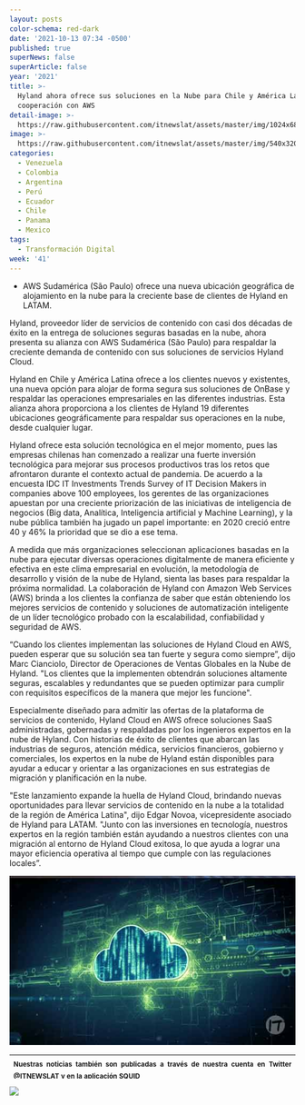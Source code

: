 ```yaml
---
layout: posts
color-schema: red-dark
date: '2021-10-13 07:34 -0500'
published: true
superNews: false
superArticle: false
year: '2021'
title: >-
  Hyland ahora ofrece sus soluciones en la Nube para Chile y América Latina en
  cooperación con AWS
detail-image: >-
  https://raw.githubusercontent.com/itnewslat/assets/master/img/1024x680/Cloud-Computing-1g.jpg
image: >-
  https://raw.githubusercontent.com/itnewslat/assets/master/img/540x320/Cloud-Computing-1p.jpg
categories:
  - Venezuela
  - Colombia
  - Argentina
  - Perú
  - Ecuador
  - Chile
  - Panama
  - Mexico
tags:
  - Transformación Digital
week: '41'
---
```

- AWS Sudamérica (São Paulo) ofrece una nueva ubicación geográfica de alojamiento en la nube para la creciente base de clientes de Hyland en LATAM.

Hyland, proveedor líder de servicios de contenido con casi dos décadas de éxito en la entrega de soluciones seguras basadas en la nube, ahora presenta su alianza con AWS Sudamérica (São Paulo) para respaldar la creciente demanda de contenido con sus soluciones de servicios Hyland Cloud.

Hyland en Chile y América Latina ofrece a los clientes nuevos y existentes, una nueva opción para alojar de forma segura sus soluciones de OnBase y respaldar las operaciones empresariales en las diferentes industrias. Esta alianza ahora proporciona a los clientes de Hyland 19 diferentes ubicaciones geográficamente para respaldar sus operaciones en la nube, desde cualquier lugar.

​​Hyland ofrece esta solución tecnológica en el mejor momento, pues las empresas chilenas han comenzado a realizar una fuerte inversión tecnológica para mejorar sus procesos productivos tras los retos que afrontaron durante el contexto actual de pandemia. De acuerdo a la encuesta IDC IT Investments Trends Survey of IT Decision Makers in companies above 100 employees, los gerentes de las organizaciones apuestan por una creciente priorización de las iniciativas de inteligencia de negocios (Big data, Analítica, Inteligencia artificial y Machine Learning), y la nube pública también ha jugado un papel importante: en 2020 creció entre 40 y 46% la prioridad que se dio a ese tema. 

A medida que más organizaciones seleccionan aplicaciones basadas en la nube para ejecutar diversas operaciones digitalmente de manera eficiente y efectiva en este clima empresarial en evolución, la metodología de desarrollo y visión de la nube de Hyland, sienta las bases para respaldar la próxima normalidad. La colaboración de Hyland con Amazon Web Services (AWS) brinda a los clientes la confianza de saber que están obteniendo los mejores servicios de contenido y soluciones de automatización inteligente de un líder tecnológico probado con la escalabilidad, confiabilidad y seguridad de AWS.

“Cuando los clientes implementan las soluciones de Hyland Cloud en AWS, pueden esperar que su solución sea tan fuerte y segura como siempre”, dijo Marc Cianciolo, Director de Operaciones de Ventas Globales en la Nube de Hyland. "Los clientes que la implementen obtendrán soluciones altamente seguras, escalables y redundantes que se pueden optimizar para cumplir con requisitos específicos de la manera que mejor les funcione".

Especialmente diseñado para admitir las ofertas de la plataforma de servicios de contenido, Hyland Cloud en AWS ofrece soluciones SaaS administradas, gobernadas y respaldadas por los ingenieros expertos en la nube de Hyland. Con historias de éxito de clientes que abarcan las industrias de seguros, atención médica, servicios financieros, gobierno y comerciales, los expertos en la nube de Hyland están disponibles para ayudar a educar y orientar a las organizaciones en sus estrategias de migración y planificación en la nube.

"Este lanzamiento expande la huella de Hyland Cloud, brindando nuevas oportunidades para llevar servicios de contenido en la nube a la totalidad de la región de América Latina", dijo Edgar Novoa, vicepresidente asociado de Hyland para LATAM. "Junto con las inversiones en tecnología, nuestros expertos en la región también están ayudando a nuestros clientes con una migración al entorno de Hyland Cloud exitosa, lo que ayuda a lograr una mayor eficiencia operativa al tiempo que cumple con las regulaciones locales”.

![](https://raw.githubusercontent.com/itnewslat/assets/master/img/540x320/Cloud-Computing-1p.jpg)

<table style="height: 42px;" width="569">
<tbody>
<tr>
<td style="text-align: justify;"><sub><strong>Nuestras noticias también son publicadas a través de nuestra cuenta en Twitter <a href="https://twitter.com/itnewslat?lang=es">@ITNEWSLAT</a> y en la aplicación <a href="https://squidapp.co/en/">SQUID</a></strong></sub></td>
</tr>
</tbody>
</table>

<img src="https://tracker.metricool.com/c3po.jpg?hash=56f88a41e39ab42c063cc51676587a04"/>